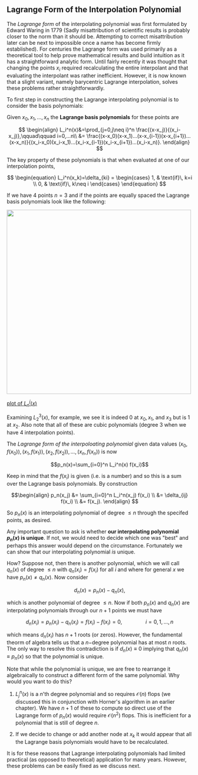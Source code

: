 ## Lagrange Form of the Interpolation Polynomial

The *Lagrange form* of the interpolating polynomial was first formulated by Edward Waring in 1779 (Sadly misattribution of scientific results is probably closer to the norm than it should be.  Attempting to correct misattribution later can be next to impossible once a name has become firmly established).  For centuries the Lagrange form was used primarily as a theoretical tool to help prove mathematical results and build intuition as it has a straightforward analytic form.   Until fairly recently it was thought that changing the points $x_i$ required recalculating the entire interpolant and that evaluating the interpolant was rather inefficient.  However, it is now known that a slight variant, namely barycentric Lagrange interpolation, solves these problems rather straightforwardly.  

To first step in constructing the Lagrange interpolating polynomial is to consider the basis polynomials:

Given $x_0, x_1, ...,x_n$ the **Lagrange basis polynomials** for these points are  

$$
\begin{align}
L_i^n(x)&=\prod_{j=0,j\neq i}^n \frac{(x-x_j)}{(x_i-x_j)},\qquad\qquad i=0,...n\\
&= \frac{(x-x_0)(x-x_1)...(x-x_{i-1})(x-x_{i+1})...(x-x_n)}{(x_i-x_0)(x_i-x_1)...(x_i-x_{i-1})(x_i-x_{i+1})...(x_i-x_n)}.
\end{align}
$$  

The key property of these polynomials is that when evaluated at one of our interpolation points,

$$
\begin{equation}
L_i^n(x_k)=\delta_{ki} = 
\begin{cases}
1, &  \text{if}\, k=i  \\
0, &  \text{if}\, k\neq i
\end{cases}
\end{equation}
$$

If we have 4 points $n=3$ and if the points are equally spaced the Lagrange basis polynomials look like the following:  

<img src="./img/lagrangebasis.svg" width="500">

[plot of $L_n^j(x)$](./img/lagrangebasis.svg)  

Examining $L_2^3(x)$, for example, we see it is indeed 0 at $x_0,\,x_1,$ and $x_3$ but is 1 at $x_2$.  Also note that all of these are cubic polynomials (degree 3 when we have 4 interpolation points).

The *Lagrange form of the interpoloating polynomial* given data values $(x_0,f(x_0)), (x_1,f(x_1)), (x_2,f(x_2)),..., (x_n,f(x_n))$ is now

$$p_n(x)=\sum_{i=0}^n L_i^n(x) f(x_i)$$

Keep in mind that the $f(x_i)$ is given (i.e. is a number) and so this is a sum over the Lagrange basis polynomials.  By construction

$$\begin{align}
p_n(x_j) &= \sum_{i=0}^n L_i^n(x_j) f(x_i) \\
 &= \delta_{ij} f(x_i) \\
 &= f(x_j).
 \end{align}
$$

So $p_n(x)$ is an interpolating polynomial of degree $\leq n$ through the specifed points, as desired.

Any important question to ask is whether **our interpolating polynomial $p_n(x)$ is unique**.  If not, we would need to decide which one was "best" and perhaps this answer would depend on the circumstance.  Fortunately we can show that our interpolating polynomial *is* unique.

How?  Suppose not, then there is another polynomial, which we will call $q_n(x)$ of degree $\leq n$ with $q_n(x_i)=f(x_i)$ for all $i$ and where for general $x$ we have $p_n(x)\neq q_n(x)$.  Now consider  

$$d_n(x)=p_n(x)-q_n(x),$$

which is another polynomial of degree $\leq n$.  Now if both $p_n(x)$ and $q_n(x)$ are interpolating polynomials through our $n+1$ points we must have

$$d_n(x_i) = p_n(x_i) - q_n(x_i) = f(x_i)- f(x_i) = 0, \qquad\qquad i=0,1,...,n$$

which means $d_n(x_i)$ has $n+1$ roots (or zeros).  However, the fundamental theorm of algebra tells us that a $n-$degree polynomial has at most $n$ roots.  The only way to resolve this contradiction is if $d_n(x)\equiv 0$ implying that $q_n(x)\equiv p_n(x)$ so that the polynomial is unique.

Note that while the polynomial is unique, we are free to rearrange it algebraically to construct a different form of the same polynomial. Why would you want to do this?

1. $L_j^n(x)$ is a $n$'th degree polynomial and so requires $\mathcal{O}(n)$ flops (we discussed this in conjunction with Horner's algorithm in an earlier chapter).  We have $n+1$ of these to compute so direct use of the Lagrange form of $p_n(x)$ would require $\mathcal{O}(n^2)$ flops.  This is inefficient for a polynomial that is still of degree $n$.

2. If we decide to change or add another node at $x_k$ it would appear that all the Lagrange basis polynomials would have to be recalculated.

It is for these reasons that Lagrange interpolating polynomials had limited practical (as opposed to theoretical) application for many years.  However, these problems can be easily fixed as we discuss next.
